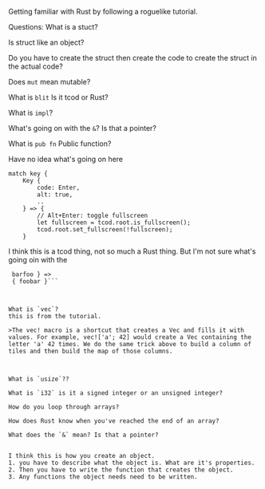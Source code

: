Getting familiar with Rust by following a roguelike tutorial.

Questions:
    What is a stuct?
    
 Is struct like an object?
    
Do you have to create the struct then create the code to create the struct in the actual code?
    
Does `mut` mean mutable?
    
What is `blit` Is it tcod or Rust?
    
What is `impl`?
    
 What's going on with the `&`? Is that a pointer?
    
What is `pub fn` Public function?
    
Have no idea what's going on here



    match key {
        Key {
            code: Enter,
            alt: true,
            ..
        } => {
            // Alt+Enter: toggle fullscreen
            let fullscreen = tcod.root.is_fullscreen();
            tcod.root.set_fullscreen(!fullscreen);
        }





I think this is a tcod thing, not so much a Rust thing. But I'm not sure what's going oin with the 

   ``` match foo {
    barfoo } =>
    { foobar }```



What is `vec`?
this is from the tutorial.

>The vec! macro is a shortcut that creates a Vec and fills it with values. For example, vec!['a'; 42] would create a Vec containing the letter 'a' 42 times. We do the same trick above to build a column of tiles and then build the map of those columns.



What is `usize`??

What is `i32` is it a signed integer or an unsigned integer?

How do you loop through arrays?

How does Rust know when you've reached the end of an array?

What does the `&` mean? Is that a pointer?


I think this is how you create an object.
1. you have to describe what the object is. What are it's properties.
2. Then you have to write the function that creates the object.
3. Any functions the object needs need to be written.

